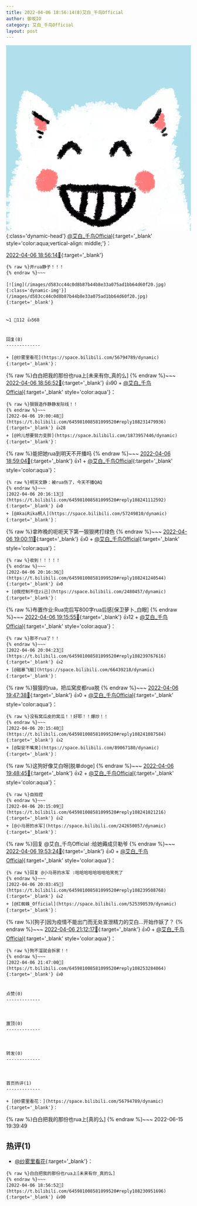 ```yaml
---
title: 2022-04-06 18:56:14(8)艾白_千鸟Official
author: 御坂IO
category: 艾白_千鸟Official
layout: post
---
```


![img](/images/9ae8b9445fd0665cc014d9080156a45271be73c6.jpg){:class='dynamic-head'}
[@艾白_千鸟Official](https://space.bilibili.com/334537711/dynamic){:target='_blank' style='color:aqua;vertical-align: middle;'}：

[2022-04-06 18:56:14🔗](https://t.bilibili.com/645981008581099520){:target='_blank'}

~~~
{% raw %}开rua静子！！！
{% endraw %}~~~

[![img](/images/d583cc44c0d8b87b44b8e33a075ad1bb64d60f20.jpg){:class='dynamic-img'}](/images/d583cc44c0d8b87b44b8e33a075ad1bb64d60f20.jpg){:target='_blank'}


↪️1 💬112 👍568


回复(8)
-------------

+ [@纱雾里看花](https://space.bilibili.com/56794789/dynamic){:target='_blank'}：
~~~
{% raw %}白白把我的那份也rua上[未来有你_真的么]
{% endraw %}~~~
[2022-04-06 18:56:52🔗](https://t.bilibili.com/645981008581099520#reply108230951696){:target='_blank'} 👍90
    + [@艾白_千鸟Official](https://space.bilibili.com/334537711/dynamic){:target='_blank' style='color:aqua'}：
~~~
{% raw %}狠狠造作静静发际线！！
{% endraw %}~~~
[2022-04-06 19:00:48🔗](https://t.bilibili.com/645981008581099520#reply108231479936){:target='_blank'} 👍28
+ [@衿儿想要努力变胖](https://space.bilibili.com/1873957446/dynamic){:target='_blank'}：
~~~
{% raw %}能把她rua到明天不开播吗
{% endraw %}~~~
[2022-04-06 18:59:04🔗](https://t.bilibili.com/645981008581099520#reply108231246592){:target='_blank'} 👍1
    + [@艾白_千鸟Official](https://space.bilibili.com/334537711/dynamic){:target='_blank' style='color:aqua'}：
~~~
{% raw %}明天文静：被rua伤了，今天不播QAQ
{% endraw %}~~~
[2022-04-06 20:16:13🔗](https://t.bilibili.com/645981008581099520#reply108241112592){:target='_blank'} 👍0
+ [@AkaiRika桐人](https://space.bilibili.com/57249810/dynamic){:target='_blank'}：
~~~
{% raw %}拿昨晚的呃呃天下第一狠狠拷打绿色
{% endraw %}~~~
[2022-04-06 19:00:11🔗](https://t.bilibili.com/645981008581099520#reply108231354752){:target='_blank'} 👍0
    + [@艾白_千鸟Official](https://space.bilibili.com/334537711/dynamic){:target='_blank' style='color:aqua'}：
~~~
{% raw %}收到！！！！！
{% endraw %}~~~
[2022-04-06 20:16:36🔗](https://t.bilibili.com/645981008581099520#reply108241240544){:target='_blank'} 👍0
+ [@我控制不住zi己](https://space.bilibili.com/2480457/dynamic){:target='_blank'}：
~~~
{% raw %}布置作业:Rua完后写800字rua后感[保卫萝卜_白眼]
{% endraw %}~~~
[2022-04-06 19:15:55🔗](https://t.bilibili.com/645981008581099520#reply108233346272){:target='_blank'} 👍12
    + [@艾白_千鸟Official](https://space.bilibili.com/334537711/dynamic){:target='_blank' style='color:aqua'}：
~~~
{% raw %}那不rua了！！
{% endraw %}~~~
[2022-04-06 20:04:23🔗](https://t.bilibili.com/645981008581099520#reply108239767616){:target='_blank'} 👍2
+ [@磁暴飞艇](https://space.bilibili.com/66439218/dynamic){:target='_blank'}：
~~~
{% raw %}狠狠的rua，把瓜窝皮都rua脱
{% endraw %}~~~
[2022-04-06 19:47:38🔗](https://t.bilibili.com/645981008581099520#reply108237436576){:target='_blank'} 👍0
    + [@艾白_千鸟Official](https://space.bilibili.com/334537711/dynamic){:target='_blank' style='color:aqua'}：
~~~
{% raw %}没有窝瓜皮的窝瓜！！好耶！！爆炒！！
{% endraw %}~~~
[2022-04-06 20:15:40🔗](https://t.bilibili.com/645981008581099520#reply108241087584){:target='_blank'} 👍2
+ [@梨安不嘴臭](https://space.bilibili.com/89067180/dynamic){:target='_blank'}：
~~~
{% raw %}这狗好像艾白呀[脱单doge]
{% endraw %}~~~
[2022-04-06 19:48:45🔗](https://t.bilibili.com/645981008581099520#reply108237589840){:target='_blank'} 👍2
    + [@艾白_千鸟Official](https://space.bilibili.com/334537711/dynamic){:target='_blank' style='color:aqua'}：
~~~
{% raw %}自拍捏
{% endraw %}~~~
[2022-04-06 20:15:09🔗](https://t.bilibili.com/645981008581099520#reply108241021216){:target='_blank'} 👍2
+ [@小马哥的水军](https://space.bilibili.com/242650057/dynamic){:target='_blank'}：
~~~
{% raw %}回复 @艾白_千鸟Official :给她薅成贝勒爷
{% endraw %}~~~
[2022-04-06 19:53:24🔗](https://t.bilibili.com/645981008581099520#reply108238198848){:target='_blank'} 👍0
    + [@艾白_千鸟Official](https://space.bilibili.com/334537711/dynamic){:target='_blank' style='color:aqua'}：
~~~
{% raw %}回复 @小马哥的水军 :哈哈哈哈哈哈哈哈笑死了
{% endraw %}~~~
[2022-04-06 20:03:45🔗](https://t.bilibili.com/645981008581099520#reply108239508768){:target='_blank'} 👍2
+ [@红蜘蛛_Official](https://space.bilibili.com/525390539/dynamic){:target='_blank'}：
~~~
{% raw %}[狗子]因为疫情不能出门而无处宣泄精力的艾白…开始作妖了？
{% endraw %}~~~
[2022-04-06 21:12:17🔗](https://t.bilibili.com/645981008581099520#reply108248462160){:target='_blank'} 👍0
    + [@艾白_千鸟Official](https://space.bilibili.com/334537711/dynamic){:target='_blank' style='color:aqua'}：
~~~
{% raw %}狗不溜就会拆家！！
{% endraw %}~~~
[2022-04-06 21:47:00🔗](https://t.bilibili.com/645981008581099520#reply108253284064){:target='_blank'} 👍0


点赞(0)
-------------



置顶(0)
-------------



转发(0)
-------------



首页热评(1)
-------------

+ [@纱雾里看花：](https://space.bilibili.com/56794789/dynamic){:target='_blank'}：
~~~
{% raw %}白白把我的那份也rua上[真的么]
{% endraw %}~~~
2022-06-15 19:39:49


热评(1)
-------------

+ [@纱雾里看花](https://space.bilibili.com/56794789/dynamic){:target='_blank'}：
~~~
{% raw %}白白把我的那份也rua上[未来有你_真的么]
{% endraw %}~~~
[2022-04-06 18:56:52🔗](https://t.bilibili.com/645981008581099520#reply108230951696){:target='_blank'} 👍90


